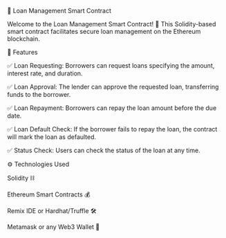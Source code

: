 🏦 Loan Management Smart Contract

Welcome to the Loan Management Smart Contract! 🚀 This Solidity-based smart contract facilitates secure loan management on the Ethereum blockchain.

📌 Features

✅ Loan Requesting: Borrowers can request loans specifying the amount, interest rate, and duration.

✅ Loan Approval: The lender can approve the requested loan, transferring funds to the borrower.

✅ Loan Repayment: Borrowers can repay the loan amount before the due date.

✅ Loan Default Check: If the borrower fails to repay the loan, the contract will mark the loan as defaulted.

✅ Status Check: Users can check the status of the loan at any time.

⚙️ Technologies Used

Solidity ⛓️

Ethereum Smart Contracts 💰

Remix IDE or Hardhat/Truffle 🛠️

Metamask or any Web3 Wallet 🔐
